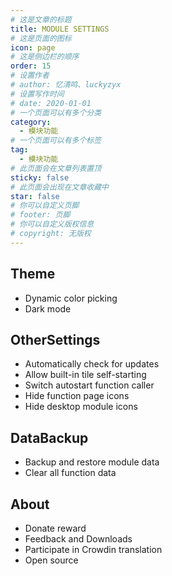 ```yaml
---
# 这是文章的标题
title: MODULE SETTINGS
# 这是页面的图标
icon: page
# 这是侧边栏的顺序
order: 15
# 设置作者
# author: 忆清鸣、luckyzyx
# 设置写作时间
# date: 2020-01-01
# 一个页面可以有多个分类
category:
  - 模块功能
# 一个页面可以有多个标签
tag:
  - 模块功能
# 此页面会在文章列表置顶
sticky: false
# 此页面会出现在文章收藏中
star: false
# 你可以自定义页脚
# footer: 页脚
# 你可以自定义版权信息
# copyright: 无版权
---
```


## Theme

- Dynamic color picking
- Dark mode

## OtherSettings

- Automatically check for updates
- Allow built-in tile self-starting
- Switch autostart function caller
- Hide function page icons
- Hide desktop module icons

## DataBackup

- Backup and restore module data
- Clear all function data

## About

- Donate reward
- Feedback and Downloads
- Participate in Crowdin translation
- Open source